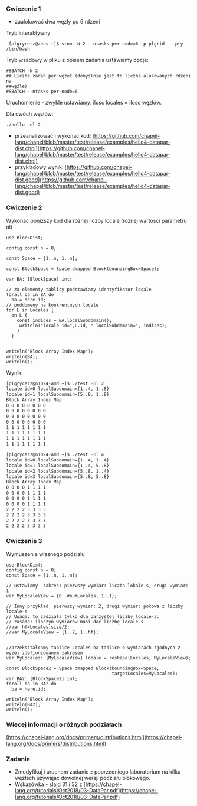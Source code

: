 <!-- class: center, middle, inverse -->

###  Cwiczenie 1
* zaalokować dwa węzły po 6 rdzeni

Tryb interaktywny 
```shell
 [plgrycerz@zeus ~]$ srun -N 2 --ntasks-per-node=6 -p plgrid  --pty /bin/bash
```

Tryb wsadowy w pliku z opisem zadania ustawiamy opcje:
```shell
#SBATCH -N 2
## Liczba zadań per węzeł (domyślnie jest to liczba alokowanych rdzeni na
##węźle)
#SBATCH --ntasks-per-node=6
```
Uruchomienie - zwykle ustawiamy: ilosc locales = ilosc węzłów.

Dla dwóch węzłów:


```shell
./hello -nl 2
```

* przeanalizować i wykonac kod: [https://github.com/chapel-lang/chapel/blob/master/test/release/examples/hello4-datapar-dist.chpl](https://github.com/chapel-lang/chapel/blob/master/test/release/examples/hello4-datapar-dist.chpl)
* przykładowy wynik: [https://github.com/chapel-lang/chapel/blob/master/test/release/examples/hello4-datapar-dist.good](https://github.com/chapel-lang/chapel/blob/master/test/release/examples/hello4-datapar-dist.good)

### Cwiczenie 2

Wykonac ponizszy kod dla roznej liczby locale (roznej wartosci parametru nl)

```chapel
use BlockDist;

config const n = 8;

const Space = {1..n, 1..n};

const BlockSpace = Space dmapped Block(boundingBox=Space);

var BA: [BlockSpace] int;

// za elementy tablicy podstawiamy identyfikator locale
forall ba in BA do
  ba = here.id;
// poddomeny na konkrentnych locale
for L in Locales {
  on L {
    const indices = BA.localSubdomain();
     writeln("locale id=",L.id, " localSubdomain=", indices);
    }
  }


writeln("Block Array Index Map");
writeln(BA);
writeln();

```

Wynik:
```bash
[plgrycerz@n1024-amd ~]$ ./test -nl 2
locale id=0 localSubdomain={1..4, 1..8}
locale id=1 localSubdomain={5..8, 1..8}
Block Array Index Map
0 0 0 0 0 0 0 0
0 0 0 0 0 0 0 0
0 0 0 0 0 0 0 0
0 0 0 0 0 0 0 0
1 1 1 1 1 1 1 1
1 1 1 1 1 1 1 1
1 1 1 1 1 1 1 1
1 1 1 1 1 1 1 1

[plgrycerz@n1024-amd ~]$ ./test -nl 4
locale id=0 localSubdomain={1..4, 1..4}
locale id=1 localSubdomain={1..4, 5..8}
locale id=2 localSubdomain={5..8, 1..4}
locale id=3 localSubdomain={5..8, 5..8}
Block Array Index Map
0 0 0 0 1 1 1 1
0 0 0 0 1 1 1 1
0 0 0 0 1 1 1 1
0 0 0 0 1 1 1 1
2 2 2 2 3 3 3 3
2 2 2 2 3 3 3 3
2 2 2 2 3 3 3 3
2 2 2 2 3 3 3 3
```
### Cwiczenie 3

Wymuszenie własnego  podziału 

```chapel
use BlockDist;
config const n = 8;
const Space = {1..n, 1..n};

// ustawiamy  zakres: pierwszy wymiar: liczba lokale-s, drugi wymiar: 1    
var MyLocaleView = {0..#numLocales, 1..1};
 
// Inny przykład  pierwszy wymiar: 2, drugi wymiar: połowa z liczby locale-s
// Uwaga: to zadziała tylko dla parzystej liczby locale-s:
// zasada: iloczyn wymiarów musi dać liczbę locale-s
//var hf=Locales.size/2;
//var MyLocaleView = {1..2, 1..hf};


//przekształcamy tablice Locales na tablice o wymiarach zgodnych z wyżej zdefioniowanym zakresem 
var MyLocales: [MyLocaleView] locale = reshape(Locales, MyLocaleView);

const BlockSpace2 = Space dmapped Block(boundingBox=Space,
                                        targetLocales=MyLocales);
var BA2: [BlockSpace2] int;
forall ba in BA2 do
  ba = here.id;

writeln("Block Array Index Map");
writeln(BA2);
writeln();
```

### Wiecej informacji o różnych podziałach
[https://chapel-lang.org/docs/primers/distributions.html](https://chapel-lang.org/docs/primers/distributions.html)

### Zadanie
* Zmodyfikuj i uruchom zadanie z poprzedniego laboratorium na kilku węzłach uzywajac dowolnej wersji podziału blokowego. 
* Wskazówka - slajd 31 i 32 z [https://chapel-lang.org/tutorials/Oct2018/03-DataPar.pdf](https://chapel-lang.org/tutorials/Oct2018/03-DataPar.pdf)
